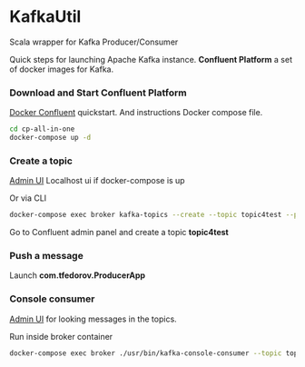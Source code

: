 # KafkaUtil
Scala wrapper for Kafka Producer/Consumer

Quick steps for launching Apache Kafka instance. **Confluent Platform** a set of docker images for Kafka.

###  Download and Start Confluent Platform

[Docker Confluent](https://docs.confluent.io/current/quickstart/ce-docker-quickstart.html) quickstart. And instructions
Docker compose file.

```sh
cd cp-all-in-one
docker-compose up -d
```
### Create a topic
[Admin UI](http://localhost:9021/clusters/bkULLWnWTJe1sFacnjpL7g/management/create-topic) Localhost ui if docker-compose is up

Or via CLI
```sh
docker-compose exec broker kafka-topics --create --topic topic4test --partitions 2 --replication-factor 1 --if-not-exists --zookeeper zookeeper:2181
```
Go to Confluent admin panel and create a topic **topic4test**

### Push a message
Launch **com.tfedorov.ProducerApp**

### Console consumer
[Admin UI](http://localhost:9021/clusters/d2gti2QWQ8-g_CfJp5llzQ/management/topics/topic4test/message-viewer) for looking messages in the topics.

Run inside broker container
```sh
docker-compose exec broker ./usr/bin/kafka-console-consumer --topic topic4test --bootstrap-server :9092
```

